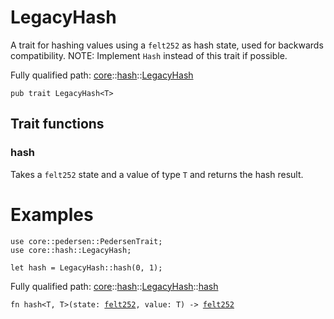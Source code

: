 # LegacyHash

A trait for hashing values using a `felt252` as hash state, used for backwards compatibility.
NOTE: Implement `Hash` instead of this trait if possible.

Fully qualified path: [core](./core.md)::[hash](./core-hash.md)::[LegacyHash](./core-hash-LegacyHash.md)

<pre><code class="language-cairo">pub trait LegacyHash&lt;T&gt;</code></pre>

## Trait functions

### hash

Takes a `felt252` state and a value of type `T` and returns the hash result.
# Examples

```cairo
use core::pedersen::PedersenTrait;
use core::hash::LegacyHash;

let hash = LegacyHash::hash(0, 1);
```

Fully qualified path: [core](./core.md)::[hash](./core-hash.md)::[LegacyHash](./core-hash-LegacyHash.md)::[hash](./core-hash-LegacyHash.md#hash)

<pre><code class="language-cairo">fn hash&lt;T, T&gt;(state: <a href="core-felt252.html">felt252</a>, value: T) -&gt; <a href="core-felt252.html">felt252</a></code></pre>


